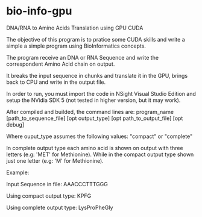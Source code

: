 bio-info-gpu
============

DNA/RNA to Amino Acids Translation using GPU CUDA

The objective of this program is to pratice some CUDA skills and write a simple a simple program using BioInformatics concepts.

The program receive an DNA or RNA Sequence and write the correspondent Amino Acid chain on output.

It breaks the input sequence in chunks and translate it in the GPU, brings back to CPU and write in the output file.

In order to run, you must import the code in NSight Visual Studio Edition and setup the NVidia SDK 5 (not tested in higher version, but it may work).

After compiled and builded, the command lines are:
program_name [path_to_sequence_file] [opt output_type] [opt path_to_output_file] [opt debug]

Where ouput_type assumes the following values: "compact" or "complete"

In complete output type each amino acid is shown on output with three letters (e.g: 'MET' for Methionine).
While in the compact output type shown just one letter (e.g: 'M' for Methionine).

Example:

Input Sequence in file: AAACCCTTTGGG

Using compact output type: KPFG

Using complete output type: LysProPheGly
